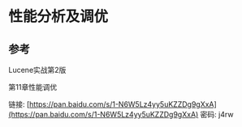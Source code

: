 # 性能分析及调优

## 参考

Lucene实战第2版 

第11章性能调优

链接: [https://pan.baidu.com/s/1-N6W5Lz4yy5uKZZDg9gXxA](https://pan.baidu.com/s/1-N6W5Lz4yy5uKZZDg9gXxA) 密码: j4rw



